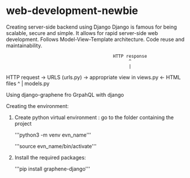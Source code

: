 # web-development-newbie
Creating server-side backend using Django
Django is famous for being scalable, secure and simple. It allows for rapid server-side web development. Follows Model-View-Template architecture. Code reuse and maintainability.

                                             HTTP response
                                                   ^
                                                   |
HTTP request -> URLS (urls.py) -> appropriate view in views.py <- HTML files 
                                                   ^
                                                   |
                                               models.py
                                               
Using django-graphene fro GrpahQL with django

Creating the environment:
1. Create python virtual environment :
    go to the folder containing the project
   
    '''python3 -m venv evn_name'''
   
    '''source evn_name/bin/activate'''
   
3. Install the required packages:
   
     '''pip install graphene-django'''
